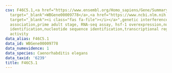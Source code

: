 ```yaml
---
csv: F46C5.1,<a href="https://www.ensembl.org/Homo_sapiens/Gene/Summary?db=core;g=WBGene00009778"
  target="_blank">WBGene00009778</a>,<a href="https://www.ncbi.nlm.nih.gov/pubmed/30894454"
  target="_blank"><i class="fas fa-file"></i></a>",genetic interference,functional
  association,prime adult stage, RNA-seq assay, hsf-1 overexpression,nucleotide sequence
  identification,nucleotide sequence identification,transcriptional regulation,up-regulates
  activity
data_alias: F46C5.1
data_id: WBGene00009778
data_numevidence: 1
data_species: Caenorhabditis elegans
data_taxid: '6239'
title: F46C5.1
---
```

